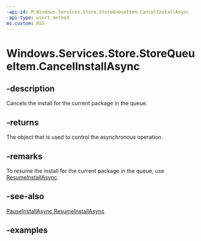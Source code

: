 ```yaml
---
-api-id: M:Windows.Services.Store.StoreQueueItem.CancelInstallAsync
-api-type: winrt method
ms.custom: RS5
---
```


<!-- Method syntax.
public IAsyncAction StoreQueueItem.CancelInstallAsync()
-->

# Windows.Services.Store.StoreQueueItem.CancelInstallAsync

## -description
Cancels the install for the current package in the queue.

## -returns
The object that is used to control the asynchronous operation.

## -remarks
To resume the install for the current package in the queue, use [ResumeInstallAsync](storequeueitem_resumeinstallasync_1544665090.md).

## -see-also
[PauseInstallAsync](storequeueitem_pauseinstallasync_1526538422.md),[ResumeInstallAsync](storequeueitem_resumeinstallasync_1544665090.md)

## -examples
